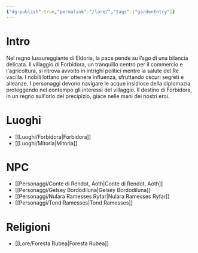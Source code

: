 ```yaml
---
{"dg-publish":true,"permalink":"/lore/","tags":["gardenEntry"]}
---
```


# Intro
Nel regno lussureggiante di Eldoria, la pace pende su l’ago di una bilancia delicata. Il villaggio di Forbidora, un tranquillo centro per il commercio e l'agricoltura, si ritrova avvolto in intrighi politici mentre la salute del Re vacilla. I nobili lottano per ottenere influenza, sfruttando oscuri segreti e alleanze. I personaggi devono navigare le acque insidiose della diplomazia proteggendo nel contempo gli interessi del villaggio. Il destino di Forbidora, in un regno sull'orlo del precipizio, giace nelle mani dei nostri eroi.

# Luoghi
* [[Luoghi/Forbidora\|Forbidora]]
* [[Luoghi/Mitoria\|Mitoria]]

# NPC
* [[Personaggi/Conte di Rendot, Aoth\|Conte di Rendot, Aoth]]
* [[Personaggi/Gelsey Bordodiluna\|Gelsey Bordodiluna]]
* [[Personaggi/Nulara Ramesses Ryfar\|Nulara Ramesses Ryfar]]
* [[Personaggi/Tond Ramesses\|Tond Ramesses]]
# Religioni
* [[Lore/Foresta Rubea\|Foresta Rubea]]
